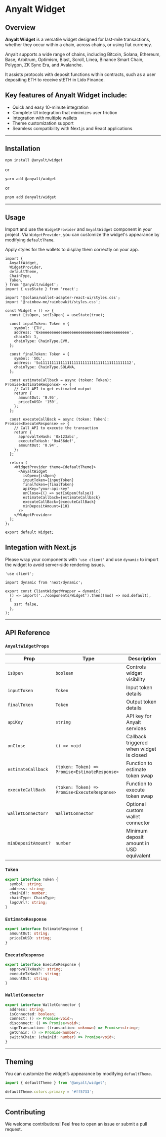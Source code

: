 # Anyalt Widget

## Overview

**Anyalt Widget** is a versatile widget designed for last-mile transactions, whether they occur within a chain, across chains, or using fiat currency.

Anyalt supports a wide range of chains, including Bitcoin, Solana, Ethereum, Base, Arbitrum, Optimism, Blast, Scroll, Linea, Binance Smart Chain, Polygon, ZK Sync Era, and Avalanche.

It assists protocols with deposit functions within contracts, such as a user depositing ETH to receive stETH in Lido Finance.

## Key features of Anyalt Widget include:

- Quick and easy 10-minute integration
- Complete UI integration that minimizes user friction
- Integration with multiple wallets
- Theme customization support
- Seamless compatibility with Next.js and React applications

---

## Installation

```sh
npm install @anyalt/widget
```

or

```sh
yarn add @anyalt/widget
```

or

```sh
pnpm add @anyalt/widget
```

---

## Usage

Import and use the `WidgetProvider` and `AnyaltWidget` component in your project. Via `WidgetProvider`, you can customize the widget's appearance by modifying `defaultTheme`.

Apply styles for the wallets to display them correctly on your app.

```tsx
import {
  AnyaltWidget,
  WidgetProvider,
  defaultTheme,
  ChainType,
  Token,
} from '@anyalt/widget';
import { useState } from 'react';

import '@solana/wallet-adapter-react-ui/styles.css';
import '@rainbow-me/rainbowkit/styles.css';

const Widget = () => {
  const [isOpen, setIsOpen] = useState(true);

  const inputToken: Token = {
    symbol: 'ETH',
    address: '0xeeeeeeeeeeeeeeeeeeeeeeeeeeeeeeeeeeeeeeee',
    chainId: 1,
    chainType: ChainType.EVM,
  };

  const finalToken: Token = {
    symbol: 'SOL',
    address: 'So11111111111111111111111111111111111111112',
    chainType: ChainType.SOLANA,
  };

  const estimateCallback = async (token: Token): Promise<EstimateResponse> => {
    // Call API to get estimated output
    return {
      amountOut: '0.95',
      priceInUSD: '150',
    };
  };

  const executeCallBack = async (token: Token): Promise<ExecuteResponse> => {
    // Call API to execute the transaction
    return {
      approvalTxHash: '0x123abc',
      executeTxHash: '0x456def',
      amountOut: '0.94',
    };
  };

  return (
    <WidgetProvider theme={defaultTheme}>
      <AnyaltWidget
        isOpen={isOpen}
        inputToken={inputToken}
        finalToken={finalToken}
        apiKey="your-api-key"
        onClose={() => setIsOpen(false)}
        estimateCallback={estimateCallback}
        executeCallBack={executeCallBack}
        minDepositAmount={10}
      />
    </WidgetProvider>
  );
};

export default Widget;
```

## Integation with Next.js

Please wrap your components with `'use client'` and use `dynamic` to import the widget to avoid server-side rendering issues.

```tsx
'use client';

import dynamic from 'next/dynamic';

export const ClientWidgetWrapper = dynamic(
  () => import('../components/Widget').then((mod) => mod.default),
  {
    ssr: false,
  },
);
```

---

## API Reference

### `AnyaltWidgetProps`

| Prop                | Type                                            | Description                              |
| ------------------- | ----------------------------------------------- | ---------------------------------------- |
| `isOpen`            | `boolean`                                       | Controls widget visibility               |
| `inputToken`        | `Token`                                         | Input token details                      |
| `finalToken`        | `Token`                                         | Output token details                     |
| `apiKey`            | `string`                                        | API key for Anyalt services              |
| `onClose`           | `() => void`                                    | Callback triggered when widget is closed |
| `estimateCallback`  | `(token: Token) => Promise<EstimateResponse>`   | Function to estimate token swap          |
| `executeCallBack`   | `(token: Token) => Promise<ExecuteResponse>`    | Function to execute token swap           |
| `walletConnector?`  | `WalletConnector`                               | Optional custom wallet connector         |
| `minDepositAmount?` | `number`                                        | Minimum deposit amount in USD equivalent |

### `Token`

```ts
export interface Token {
  symbol: string;
  address: string;
  chainId?: number;
  chainType: ChainType;
  logoUrl?: string;
}
```

### `EstimateResponse`

```ts
export interface EstimateResponse {
  amountOut: string;
  priceInUSD: string;
}
```

### `ExecuteResponse`

```ts
export interface ExecuteResponse {
  approvalTxHash?: string;
  executeTxHash?: string;
  amountOut: string;
}
```

### `WalletConnector`

```ts
export interface WalletConnector {
  address: string;
  isConnected: boolean;
  connect: () => Promise<void>;
  disconnect: () => Promise<void>;
  signTransaction: (transaction: unknown) => Promise<string>;
  getChain: () => Promise<number>;
  switchChain: (chainId: number) => Promise<void>;
}
```

---

## Theming

You can customize the widget’s appearance by modifying `defaultTheme`.

```ts
import { defaultTheme } from '@anyalt/widget';

defaultTheme.colors.primary = '#ff5733';
```

---

## Contributing

We welcome contributions! Feel free to open an issue or submit a pull request.
